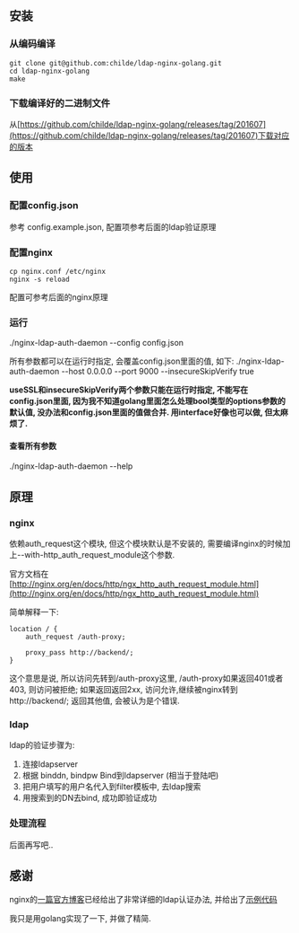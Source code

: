 ## 安装

### 从编码编译

    git clone git@github.com:childe/ldap-nginx-golang.git
    cd ldap-nginx-golang
    make

### 下载编译好的二进制文件
从[https://github.com/childe/ldap-nginx-golang/releases/tag/201607](https://github.com/childe/ldap-nginx-golang/releases/tag/201607)下载对应的版本

## 使用

### 配置config.json

参考 config.example.json, 配置项参考后面的ldap验证原理

### 配置nginx

    cp nginx.conf /etc/nginx
    nginx -s reload

配置可参考后面的nginx原理

### 运行

./nginx-ldap-auth-daemon --config config.json

所有参数都可以在运行时指定, 会覆盖config.json里面的值, 如下:
./nginx-ldap-auth-daemon --host 0.0.0.0 --port 9000 --insecureSkipVerify true

**useSSL和insecureSkipVerify两个参数只能在运行时指定, 不能写在config.json里面, 因为我不知道golang里面怎么处理bool类型的options参数的默认值, 没办法和config.json里面的值做合并. 用interface好像也可以做, 但太麻烦了.**

#### 查看所有参数
./nginx-ldap-auth-daemon --help


## 原理

### nginx

依赖auth_request这个模块, 但这个模块默认是不安装的, 需要编译nginx的时候加上--with-http_auth_request_module这个参数.

官方文档在[http://nginx.org/en/docs/http/ngx_http_auth_request_module.html](http://nginx.org/en/docs/http/ngx_http_auth_request_module.html)

简单解释一下:

    location / {
        auth_request /auth-proxy;

        proxy_pass http://backend/;
    }

这个意思是说, 所以访问先转到/auth-proxy这里, /auth-proxy如果返回401或者403, 则访问被拒绝; 如果返回返回2xx, 访问允许,继续被nginx转到http://backend/; 返回其他值, 会被认为是个错误.

### ldap

ldap的验证步骤为:

1. 连接ldapserver
2. 根据 binddn, bindpw Bind到ldapserver (相当于登陆吧)
3. 把用户填写的用户名代入到filter模板中, 去ldap搜索
4. 用搜索到的DN去bind, 成功即验证成功


### 处理流程

后面再写吧..

## 感谢

nginx的[一篇官方博客](https://www.nginx.com/blog/nginx-plus-authenticate-users/)已经给出了非常详细的ldap认证办法, 并给出了[示例代码](https://github.com/nginxinc/nginx-ldap-auth)

我只是用golang实现了一下, 并做了精简.
